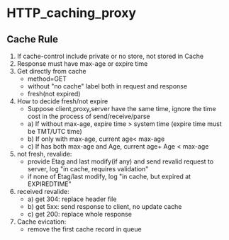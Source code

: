 # HTTP_caching_proxy

## Cache Rule
1. If cache-control include private or no store, not stored in Cache
2. Response must have max-age or expire time
3. Get directly from cache
    - method=GET
    - without "no cache" label both in request and response
    - fresh(not expired)
4. How to decide fresh/not expire
    - Suppose client,proxy,server have the same time, ignore the time cost in the process of send/receive/parse
    - a) If without max-age, expire time > system time (expire time must be TMT/UTC time)
    - b) If only with max-age, current age< max-age
    - c) If has both max-age and Age, current age+ Age < max-age   
5. not fresh, revalide:
    - provide Etag and last modify(if any) and send revalid request to server, log "in cache, requires validation"
    - if none of Etag/last modify, log "in cache, but expired at EXPIREDTIME"
6. received revalide:
    - a) get 304: replace header file
    - b) get 5xx: send response to client, no update cache
    - c) get 200: replace whole response
7. Cache evication:
    - remove the first cache record in queue
